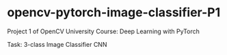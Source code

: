 # opencv-pytorch-image-classifier-P1
Project 1 of OpenCV University Course: Deep Learning with PyTorch

Task: 3-class Image Classifier CNN
